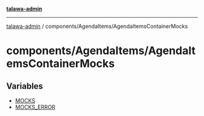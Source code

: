 [**talawa-admin**](../../../README.md)

***

[talawa-admin](../../../README.md) / components/AgendaItems/AgendaItemsContainerMocks

# components/AgendaItems/AgendaItemsContainerMocks

## Variables

- [MOCKS](variables/MOCKS.md)
- [MOCKS\_ERROR](variables/MOCKS_ERROR.md)
